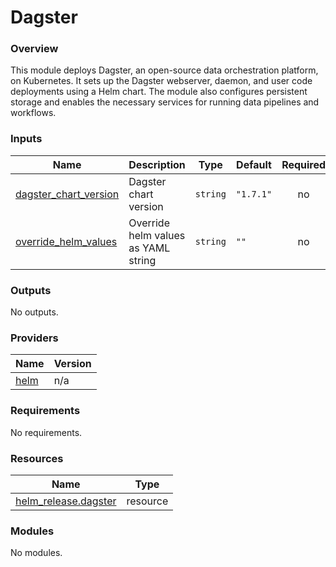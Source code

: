 # Dagster 

### Overview

This module deploys Dagster, an open-source data orchestration platform, on Kubernetes. It sets up the Dagster webserver, daemon, and user code deployments using a Helm chart. The module also configures persistent storage and enables the necessary services for running data pipelines and workflows.

### Inputs

| Name | Description | Type | Default | Required |
|------|-------------|------|---------|:--------:|
| <a name="input_dagster_chart_version"></a> [dagster\_chart\_version](#input\_dagster\_chart\_version) | Dagster chart version | `string` | `"1.7.1"` | no |
| <a name="input_override_helm_values"></a> [override\_helm\_values](#input\_override\_helm\_values) | Override helm values as YAML string | `string` | `""` | no |

### Outputs

No outputs.

### Providers

| Name | Version |
|------|---------|
| <a name="provider_helm"></a> [helm](#provider\_helm) | n/a |

### Requirements

No requirements.

### Resources

| Name | Type |
|------|------|
| [helm_release.dagster](https://registry.terraform.io/providers/hashicorp/helm/latest/docs/resources/release) | resource |

### Modules

No modules.

